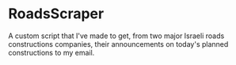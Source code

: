 # RoadsScraper
A custom script that I've made to get, from two major Israeli roads constructions companies, their announcements on today's planned constructions to my email.
